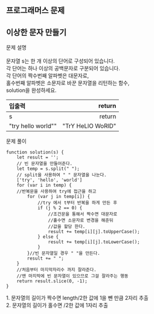 
## 프로그래머스 문제
## 이상한 문자 만들기

<div>문제 설명</div><br>

<div>문자열 s는 한 개 이상의 단어로 구성되어 있습니다.<br> 각 단어는 하나 이상의 공백문자로 구분되어 있습니다. <br>각 단어의 짝수번째 알파벳은 대문자로, <br>홀수번째 알파벳은 소문자로 바꾼 문자열을 리턴하는 함수, <br>solution을 완성하세요.</div>


|입출력|return|
|:---|---:|
 s   | return  |
"try hello world""|	"TrY HeLlO WoRlD"


<div>문제 풀이</div>

```
function solution(s) {
    let result = '';
    // 빈 문자열을 만들어준다.
    let temp = s.split(" "); 
    // split을 사용하여 " " 문자열을 나눈다.
    ['try', 'hello', 'world']
    for (var i in temp) { 
    //반복문을 사용하여 try에 접근을 하고 
        for (var j in temp[i]) { 
            //try 에서 t부터 반복을 하게 만든 후
            if (j % 2 == 0) { 
                //조건문을 통해서 짝수면 대문자로
                //홀수면 소문자로 변경을 해준뒤
                //값을 할당 한다.
                result += temp[i][j].toUpperCase();
            } else {
                result += temp[i][j].toLowerCase();
            }
        }//빈 문자열일 경우 " "을 만든다.
        result += " ";
    }
    //처음부터 마지막자리수 까지 잘라준다.
    //맨 마지막에 빈 문자열이 있으므로 그걸 잘라주는 행동
    return result.slice(0, -1);
}
```
<div>
1. 문자열의 길이가 짝수면 length/2한 값에 1을 뺀 만큼 2자리 추출<br>
2. 문자열의 길이가 홀수면 /2한 값에 1자리 추출

</div>